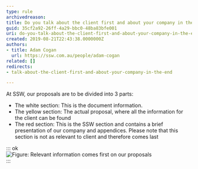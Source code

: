 ```yaml
---
type: rule
archivedreason: 
title: Do you talk about the client first and about your company in the end?
guid: 35cf2a92-26ff-4a29-bbc0-48ba83bfe001
uri: do-you-talk-about-the-client-first-and-about-your-company-in-the-end
created: 2019-08-21T22:43:38.0000000Z
authors:
- title: Adam Cogan
  url: https://ssw.com.au/people/adam-cogan
related: []
redirects:
- talk-about-the-client-first-and-about-your-company-in-the-end

---
```


At SSW, our proposals are to be divided into 3 parts:

* The white section: This is the document information.
* The yellow section: The actual proposal, where all the information for the client can be found
* The red section: This is the SSW section and contains a brief presentation of our company and appendices. Please note that this section is not as relevant to client and therefore comes last


<!--endintro-->

::: ok  
![Figure: Relevant information comes first on our proposals](Proposals\_ClientPagesFirst.jpg)  
:::
